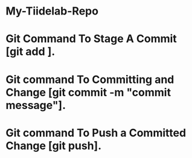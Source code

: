 # My-Tiidelab-Repo

# Git Command To Stage A Commit [git add ].

# Git command To Committing and Change [git commit -m "commit message"].

# Git command To Push a Committed Change [git push].
